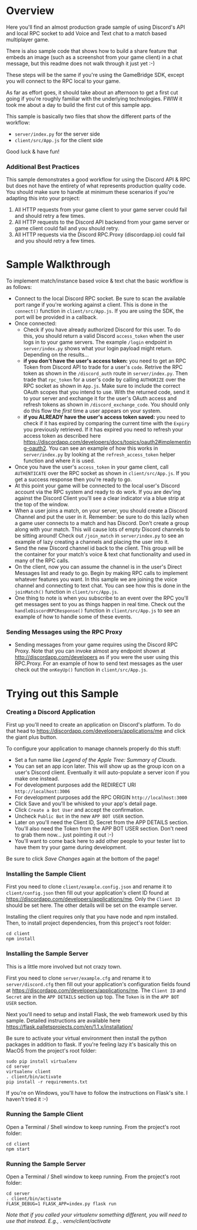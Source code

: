 # Overview
Here you'll find an almost production grade sample of using Discord's API
and local RPC socket to add Voice and Text chat to a match based multiplayer
game.

There is also sample code that shows how to build a share feature
that embeds an image (such as a screenshot from your game client) in a chat
message, but this readme does not walk through it just yet :-)

These steps will be the same if you're using the GameBridge SDK, except
you will connect to the RPC local to your game.

As far as effort goes, it should take about an afternoon to get a first
cut going if you're roughly familiar with the underlying technologies.
FWIW it took me about a day to build the first cut of this sample app.

This sample is basically two files that show the different parts of the workflow:
- `server/index.py` for the server side
- `client/src/App.js` for the client side

Good luck & have fun!

### Additional Best Practices
This sample demonstrates a good workflow for using the Discord API & RPC
but does not have the entirety of what represents production quality
code. You should make sure to handle at minimum these scenarios if
you're adapting this into your project:

1. All HTTP requests from your game client to your game server could
 fail and should retry a few times.
2. All HTTP requests to the Discord API backend from your game server
 or game client could fail and you should retry.
3. All HTTP requests via the Discord RPC.Proxy (discordapp.io) could
 fail and you should retry a few times.

# Sample Walkthrough
To implement match/instance based voice & text chat the basic workflow is as follows:

- Connect to the local Discord RPC socket. Be sure to scan the available port range if you're working
 against a client. This is done in the `connect()` function in `client/src/App.js`. If you are using the SDK,
 the port will be provided in a callback.
- Once connected:
  - Check if you have already authorized Discord for this user. To do this, you should return a valid
    Discord `access_token` when the user logs in to your game servers. The example `/login` endpoint in
    `server/index.py` shows what your login payload might return. Depending on the results...
  - **if you don't have the user's access token:** you need to get an RPC Token from Discord API to trade
     for a user's `code`. Retrive the RPC token as shown in the `/discord_auth` route in `server/index.py`.
     Then trade that `rpc_token` for a user's code by calling `AUTHORIZE` over the RPC socket as shown in `App.js`.
     Make sure to include the correct OAuth scopes that you intend to use. With the returned code,
     send it to your server and exchange it for the user's OAuth access and refresh tokens as shown in
     `/discord_exchange_code`. You should only do this flow the _first_ time a
     user appears on your system.
  - **if you ALREADY have the user's access token saved:** you need to check if it has expired
    by comparing the current time with the `Expiry` you previously retrieved. If it has expired
    you need to refresh your access token as described here https://discordapp.com/developers/docs/topics/oauth2#implementing-oauth2.
    You can see an example of how this works in `server/index.py` by looking at the `refresh_access_token`
    helper function and where it is used.
- Once you have the user's `access_token` in your game client, call `AUTHENTICATE` over the RPC
 socket as shown in `client/src/App.js`. If you get a success response then you're ready to go.
- At this point your game will be connected to the local user's Discord account via the RPC
 system and ready to do work. If you are dev'ing against the Discord Client you'll see a clear
 indicator via a blue strip at the top of the window.
- When a user joins a match, on your server, you should create a Discord Channel
 and put the user in it. Remember: be sure to do this lazily when a game user
 connects to a match and has Discord. Don't create a group along with your match.
 This will cause lots of empty Discord channels to be sitting around! Check out
 `/join_match` in `server/index.py` to see an example of lazy creating a channels and
 placing the user into it.
- Send the new Discord channel id back to the client. This group will be the container
 for your match's voice & text chat functionality and used in many of the RPC calls.
- On the client, now you can assume the channel is in the user's Direct Messages list
  and ready to go. Begin by making RPC calls to implement whatever features you want. In this
  sample we are joining the voice channel and connecting to text chat. You can see how this is
  done in the `joinMatch()` function in `client/src/App.js`.
- One thing to note is when you subscribe to an event over the RPC you'll get
 messages sent to you as things happen in real time. Check out the `handleDiscordRPCResponse()` function
 in `client/src/App.js` to see an example of how to handle some of these events.

### Sending Messages using the RPC Proxy
- Sending messages from your game requires using the Discord RPC Proxy. Note that you can invoke
  almost any endpoint shown at http://discordapp.com/developers as if you were the user using
  this RPC.Proxy. For an example of how to send text messages as the user check out the `onKeyUp()`
  function in `client/src/App.js`.


# Trying out this Sample

### Creating a Discord Application

First up you'll need to create an application on Discord's platform. To
do that head to https://discordapp.com/developers/applications/me and click
the giant plus button.

To configure your application to manage channels properly do this stuff:

- Set a fun name like _Legend of the Apple Tree: Summary of Clouds_.
- You can set an app icon later. This will show up as the group icon on
  a user's Discord client. Eventually it will auto-populate a server
  icon if you make one instead.
- For development purposes add the REDIRECT URI `http://localhost:3006`
- For development purposes add the RPC ORIGIN `http://localhost:3000`
- Click Save and you'll be whisked to your app's detail page.
- Click `Create a Bot User` and accept the confirmation.
- Uncheck `Public Bot` in the new `APP BOT USER` section.
 - Later on you'll need the Client ID, Secret from the APP DETAILS section.
    You'll also need the Token from the APP BOT USER section. Don't need
    to grab them now... just pointing it out :-)
- You'll want to come back here to add other people to your tester list
  to have them try your game during development.

Be sure to click _Save Changes_ again at the bottom of the page!

### Installing the Sample Client
First you need to clone `client/example.config.json` and rename it to
`client/config.json` then fill out your application's client ID found
at https://discordapp.com/developers/applications/me. Only the `Client ID`
should be set here. The other details will be set on the example server.

Installing the client requires only that you have node and npm installed.
Then, to install project dependencies, from this project's root folder:
```
cd client
npm install
```

### Installing the Sample Server
This is a little more involved but not crazy town.

First you need to clone `server/example.cfg` and rename it to `server/discord.cfg`
then fill out your application's configuration fields found at
https://discordapp.com/developers/applications/me. The `Client ID` and
`Secret` are in the `APP DETAILS` section up top. The `Token` is in
the `APP BOT USER` section.

Next you'll need to setup and install Flask, the web framework used by
this sample. Detailed instructions are available here
https://flask.palletsprojects.com/en/1.1.x/installation/

Be sure to activate your virtual environment then install the python
packages in addition to flask. If you're feeling lazy it's basically
this on MacOS from the project's root folder:
```
sudo pip install virtualenv
cd server
virtualenv client
. client/bin/activate
pip install -r requirements.txt
```

If you're on Windows, you'll have to follow the instructions on Flask's
site. I haven't tried it :-)

### Running the Sample Client
Open a Terminal / Shell window to keep running. From the project's
root folder:
```
cd client
npm start
```

### Running the Sample Server
Open a Terminal / Shell window to keep running. From the project's
root folder:
```
cd server
. client/bin/activate
FLASK_DEBUG=1 FLASK_APP=index.py flask run
```

_Note that if you called your virtualenv something different, you will need to use that instead. E.g., . venv/client/activate_
